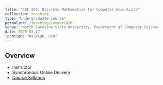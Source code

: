 ```yaml
---
title: "CSC 226: Discrete Mathematics for Computer Scientists"
collection: teaching
type: "Undergraduate course"
permalink: /teaching/summer2020
venue: "North Carolina State University, Department of Computer Science"
date: 2020-05-17
location: "Raleigh, USA"
---
```


## Overview
- Instructor
- Synchronous Online Delivery
- [Course Syllabus](https://ginabai.github.io/files/Teaching/CSC226(051)_Syllabus.pdf) 
